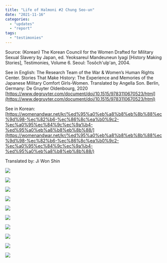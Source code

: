 ```yaml
---
title: "Life of Halmoni #2 Chung Seo-un"
date: "2021-11-16"
categories: 
  - "updates"
  - "report"
tags: 
  - "testimonies"
---
```


Source: (Korean) The Korean Council for the Women Drafted for Military Sexual Slavery by Japan, ed. Yeoksareul Mandeuneun Iyagi \[History Making Stories\], Testimonies, Volume 6. Seoul: Tosŏch'ulp'an, 2004. 

See in English: The Research Team of the War & Women’s Human Rights Center. Stories That Make History: The Experience and Memories of the Japanese Military Comfort Girls-Women. Translated by Angella Son. Berlin, Germany: De Gruyter Oldenbourg, 2020 [https://www.degruyter.com/document/doi/10.1515/9783110670523/html](https://www.degruyter.com/document/doi/10.1515/9783110670523/html)

See in Korean: [https://womenandwar.net/kr/%ed%95%a0%eb%a8%b8%eb%8b%88%ec%9d%98-%ec%82%b6-%ec%86%8c%ea%b0%9c2-%ec%a0%95%ec%84%9c%ec%9a%b4-%ed%95%a0%eb%a8%b8%eb%8b%88/](https://womenandwar.net/kr/%ed%95%a0%eb%a8%b8%eb%8b%88%ec%9d%98-%ec%82%b6-%ec%86%8c%ea%b0%9c2-%ec%a0%95%ec%84%9c%ec%9a%b4-%ed%95%a0%eb%a8%b8%eb%8b%88/)

Translated by: Ji Won Shin

![](https://r2.womenandwar.net/2021/11/영문211115_카드뉴스할머니의삶소개_2_정서운-1-1024x1024.png)

![](https://r2.womenandwar.net/2021/11/영문211115_카드뉴스할머니의삶소개2-정서운-2-1024x1024.png)

![](https://r2.womenandwar.net/2021/11/영문211115_카드뉴스할머니의삶소개2-정서운-3-1024x1024.png)

![](https://r2.womenandwar.net/2021/11/영문211115_카드뉴스할머니의삶소개2-정서운-4-1024x1024.png)

![](https://r2.womenandwar.net/2021/11/영문211115_카드뉴스할머니의삶소개2-정서운-5-1024x1024.png)

![](https://r2.womenandwar.net/2021/11/영문211115_카드뉴스할머니의삶소개2-정서운-6-1024x1024.png)

![](https://r2.womenandwar.net/2021/11/영문211115_카드뉴스할머니의삶소개2-정서운-7-1024x1024.png)

![](https://r2.womenandwar.net/2021/11/영문211115_카드뉴스할머니의삶소개2-정서운-8-1024x1024.png)

![](https://r2.womenandwar.net/2021/11/영문211115_카드뉴스할머니의삶소개2-정서운-9-1024x1024.png)

![](https://r2.womenandwar.net/2021/11/영문211115_카드뉴스할머니의삶소개2-정서운-10-1024x1024.png)
